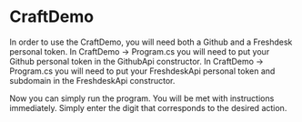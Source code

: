 # CraftDemo

In order to use the CraftDemo, you will need both a Github and a Freshdesk personal token.
In CraftDemo -> Program.cs you will need to put your Github personal token in the GithubApi constructor.
In CraftDemo -> Program.cs you will need to put your FreshdeskApi personal token and subdomain in the FreshdeskApi constructor.

Now you can simply run the program. You will be met with instructions immediately. Simply enter the digit that corresponds to the desired action.
